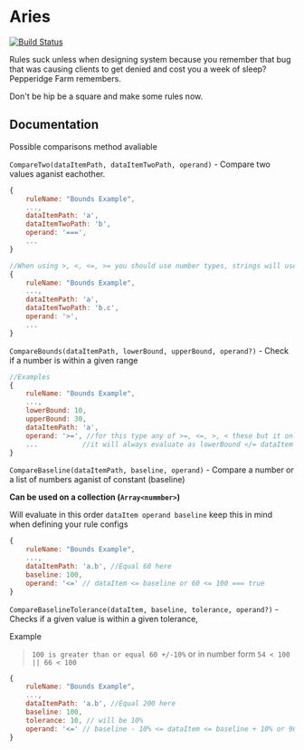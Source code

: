 # Aries

[![Build Status](https://travis-ci.com/dills122/Aries.svg?token=mGFt9GyKoDzMhi9Zvco9&branch=master)](https://travis-ci.com/dills122/Aries)

Rules suck unless when designing system because you remember that bug that was causing clients to get denied and cost you a week of sleep? Pepperidge Farm remembers.

Don't be hip be a square and make some rules now.


## Documentation

Possible comparisons method avaliable

`CompareTwo(dataItemPath, dataItemTwoPath, operand)` - Compare two values aganist eachother.

```javascript
{
    ruleName: "Bounds Example",
    ...,
    dataItemPath: 'a',
    dataItemTwoPath: 'b',
    operand: '===',
    ...
}

//When using >, <, <=, >= you should use number types, strings will use the length of the string as the comparison number
{
    ruleName: "Bounds Example",
    ...,
    dataItemPath: 'a',
    dataItemTwoPath: 'b.c',
    operand: '>',
    ...
}

```


`CompareBounds(dataItemPath, lowerBound, upperBound, operand?)` - Check if a number is within a given range

```javascript
//Examples
{
    ruleName: "Bounds Example",
    ...,
    lowerBound: 10,
    upperBound: 30,
    dataItemPath: 'a',
    operand: '>=', //for this type any of >=, <=, >, < these but it only checks for the = sign 
    ...           //it will always evaluate as lowerBound </= dataItem </= upperBound
}
```

`CompareBaseline(dataItemPath, baseline, operand)` - Compare a number or a list of numbers aganist of constant (baseline)

**Can be used on a collection (`Array<nummber>`)**

Will evaluate in this order `dataItem operand baseline` keep this in mind when defining your rule configs

```javascript
{
    ruleName: "Bounds Example",
    ...,
    dataItemPath: 'a.b', //Equal 60 here
    baseline: 100,
    operand: '<=' // dataItem <= baseline or 60 <= 100 === true
}
```


`CompareBaselineTolerance(dataItem, baseline, tolerance, operand?)` - Checks if a given value is within a given tolerance, 


Example
> `100 is greater than or equal 60 +/-10%` or in number form `54 < 100 || 66 < 100`

```javascript
{
    ruleName: "Bounds Example",
    ...,
    dataItemPath: 'a.b', //Equal 200 here
    baseline: 100,
    tolerance: 10, // will be 10%
    operand: '<=' // baseline - 10% <= dataItem <= baseline + 10% or 90 <= 200 || 110 <= 200
}
```
